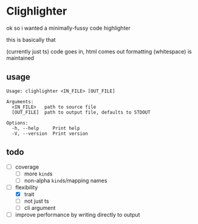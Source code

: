 # Clighlighter

ok so i wanted a minimally-fussy code highlighter

this is basically that

(currently just ts) code goes in, html comes out
formatting (whitespace) is maintained

## usage

```
Usage: clighlighter <IN_FILE> [OUT_FILE]

Arguments:
  <IN_FILE>   path to source file
  [OUT_FILE]  path to output file, defaults to STDOUT

Options:
  -h, --help     Print help
  -V, --version  Print version
```

## todo

- [ ] coverage
  - [ ] more `kind`s
  - [ ] non-alpha `kind`s/mapping names
- [ ] flexibility
  - [x] trait
  - [ ] not just ts
  - [ ] cli argument
- [ ] improve performance by writing directly to output

